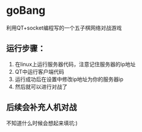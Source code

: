 # goBang
利用QT+socket编程写的一个五子棋网络对战游戏

## 运行步骤：

1. 在linux上运行服务器代码，注意记住服务器的ip地址
2. QT中运行客户端代码
3. 运行成功后在设置中修改ip地址为你的服务器ip
4. 然后就可以进行对战了

## 后续会补充人机对战

不知道什么时候会想起来填坑:)
